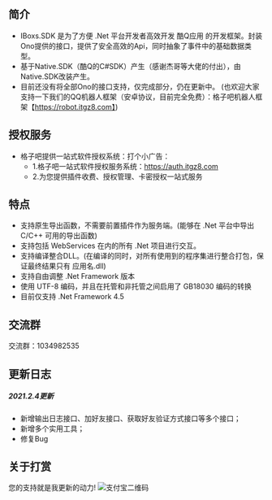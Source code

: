 ## 简介

* IBoxs.SDK  是为了方便 .Net 平台开发者高效开发 酷Q应用 的开发框架。封装Ono提供的接口，提供了安全高效的Api，同时抽象了事件中的基础数据类型。
* 基于Native.SDK（酷Q的C#SDK）产生（感谢杰哥等大佬的付出），由Native.SDK改装产生。
* 目前还没有将全部Ono的接口支持，仅完成部分，仍在更新中。
(也欢迎大家支持一下我们的QQ机器人框架（安卓协议，目前完全免费）：格子吧机器人框架【https://robot.itgz8.com】)

## 授权服务

* 格子吧提供一站式软件授权系统：打个小广告：
	* 1.格子吧一站式软件授权服务系统：https://auth.itgz8.com
	* 2.为您提供插件收费、授权管理、卡密授权一站式服务

## 特点

* 支持原生导出函数，不需要前置插件作为服务端。(能够在 .Net 平台中导出 C/C++ 可用的导出函数)
* 支持包括 WebServices 在内的所有 .Net 项目进行交互。
* 支持编译整合DLL。(在编译的同时，对所有使用到的程序集进行整合打包，保证最终结果只有 应用名.dll)
* 支持自由调整 .Net Framework 版本
* 使用 UTF-8 编码，并且在托管和非托管之间启用了 GB18030 编码的转换
* 目前仅支持 .Net Framework 4.5

## 交流群

  交流群：1034982535

## 更新日志

##### 2021.2.4更新

* 新增输出日志接口、加好友接口、获取好友验证方式接口等多个接口；
* 新增多个实用工具；
* 修复Bug

## 关于打赏
您的支持就是我更新的动力!
![支付宝二维码](https://ka.itgz8.com/Pay.jpg)